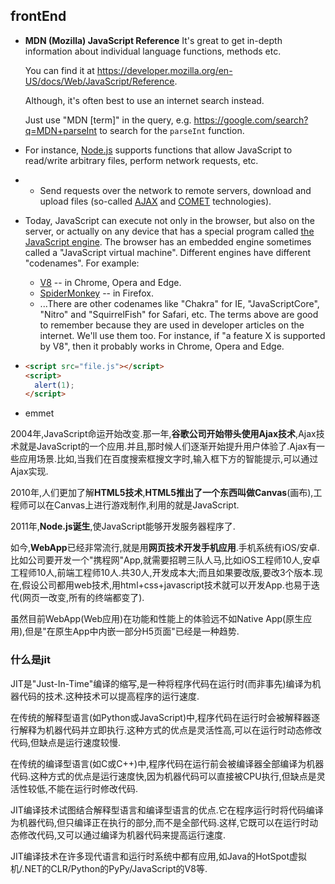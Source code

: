 ## frontEnd

- **MDN (Mozilla) JavaScript Reference**
    It's great to get in-depth information about individual language functions, methods etc.

    You can find it at <https://developer.mozilla.org/en-US/docs/Web/JavaScript/Reference>.

    Although, it's often best to use an internet search instead. 
    
    Just use "MDN [term]" in the query, e.g. <https://google.com/search?q=MDN+parseInt> to search for the `parseInt` function.

* For instance, [Node.js](https://wikipedia.org/wiki/Node.js) supports functions that allow JavaScript to read/write arbitrary files, perform network requests, etc.

* - Send requests over the network to remote servers, download and upload files (so-called [AJAX](https://en.wikipedia.org/wiki/Ajax_(programming)) and [COMET](https://en.wikipedia.org/wiki/Comet_(programming)) technologies).

* Today, JavaScript can execute not only in the browser, but also on the server, or actually on any device that has a special program called [the JavaScript engine](https://en.wikipedia.org/wiki/JavaScript_engine).
  The browser has an embedded engine sometimes called a "JavaScript virtual machine".
  Different engines have different "codenames". For example:
  - [V8](https://en.wikipedia.org/wiki/V8_(JavaScript_engine)) -- in Chrome, Opera and Edge.
  - [SpiderMonkey](https://en.wikipedia.org/wiki/SpiderMonkey) -- in Firefox.
  - ...There are other codenames like "Chakra" for IE, "JavaScriptCore", "Nitro" and "SquirrelFish" for Safari, etc.
  The terms above are good to remember because they are used in developer articles on the internet. We'll use them too. For instance, if "a feature X is supported by V8", then it probably works in Chrome, Opera and Edge.

* 
  ```html
  <script src="file.js"></script>
  <script>
    alert(1);
  </script>
  ```

* emmet

2004年,JavaScript命运开始改变.那一年,**谷歌公司开始带头使用Ajax技术**,Ajax技术就是JavaScript的一个应用.并且,那时候人们逐渐开始提升用户体验了.Ajax有一些应用场景.比如,当我们在百度搜索框搜文字时,输入框下方的智能提示,可以通过Ajax实现.

2010年,人们更加了解**HTML5技术**,**HTML5推出了一个东西叫做Canvas**(画布),工程师可以在Canvas上进行游戏制作,利用的就是JavaScript.

2011年,**Node.js诞生**,使JavaScript能够开发服务器程序了.

如今,**WebApp**已经非常流行,就是用**网页技术开发手机应用**.手机系统有iOS/安卓.比如公司要开发一个"携程网"App,就需要招聘三队人马,比如iOS工程师10人,安卓工程师10人,前端工程师10人.共30人,开发成本大;而且如果要改版,要改3个版本.现在,假设公司都用web技术,用html+css+javascript技术就可以开发App.也易于迭代(网页一改变,所有的终端都变了).

虽然目前WebApp(Web应用)在功能和性能上的体验远不如Native App(原生应用),但是"在原生App中内嵌一部分H5页面"已经是一种趋势.

### 什么是jit
JIT是"Just-In-Time"编译的缩写,是一种将程序代码在运行时(而非事先)编译为机器代码的技术.这种技术可以提高程序的运行速度.

在传统的解释型语言(如Python或JavaScript)中,程序代码在运行时会被解释器逐行解释为机器代码并立即执行.这种方式的优点是灵活性高,可以在运行时动态修改代码,但缺点是运行速度较慢.

在传统的编译型语言(如C或C++)中,程序代码在运行前会被编译器全部编译为机器代码.这种方式的优点是运行速度快,因为机器代码可以直接被CPU执行,但缺点是灵活性较低,不能在运行时修改代码.

JIT编译技术试图结合解释型语言和编译型语言的优点.它在程序运行时将代码编译为机器代码,但只编译正在执行的部分,而不是全部代码.这样,它既可以在运行时动态修改代码,又可以通过编译为机器代码来提高运行速度.

JIT编译技术在许多现代语言和运行时系统中都有应用,如Java的HotSpot虚拟机/.NET的CLR/Python的PyPy/JavaScript的V8等.
